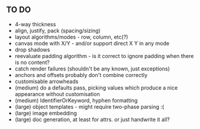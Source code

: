 TO DO
-----

* 4-way thickness
* align, justify, pack (spacing/sizing)
* layout algorithms/modes - row, column, etc(?)
* canvas mode with X/Y - and/or support direct X Y in any mode
* drop shadows
* reevaluate padding algorithm - is it correct to ignore padding when there is no content?
* catch render failures (shouldn't be any known, just exceptions)
* anchors and offsets probably don't combine correctly
* customisable arrowheads
* (medium) do a defaults pass, picking values which produce a nice appearance without customisation
* (medium) IdentifierOrKeyword, hyphen formatting
* (large) object templates - might require two-phase parsing :(
* (large) image embedding 
* (large) doc generation, at least for attrs. or just handwrite it all?
